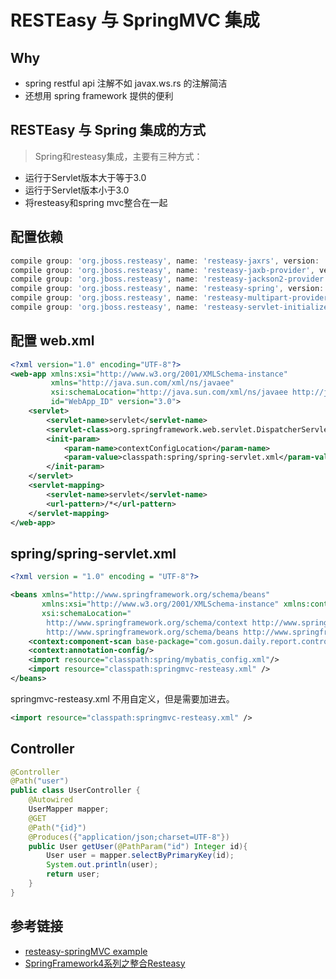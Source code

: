 # RESTEasy 与 SpringMVC 集成
## Why
- spring restful api 注解不如 javax.ws.rs 的注解简洁
- 还想用 spring framework 提供的便利

## RESTEasy 与 Spring 集成的方式
> Spring和resteasy集成，主要有三种方式：
- 运行于Servlet版本大于等于3.0
- 运行于Servlet版本小于3.0
- 将resteasy和spring mvc整合在一起

## 配置依赖
```groovy
compile group: 'org.jboss.resteasy', name: 'resteasy-jaxrs', version: '3.1.2.Final'
compile group: 'org.jboss.resteasy', name: 'resteasy-jaxb-provider', version: '3.1.2.Final'
compile group: 'org.jboss.resteasy', name: 'resteasy-jackson2-provider', version: '3.1.2.Final'
compile group: 'org.jboss.resteasy', name: 'resteasy-spring', version: '3.1.2.Final'
compile group: 'org.jboss.resteasy', name: 'resteasy-multipart-provider', version: '3.1.2.Final'
compile group: 'org.jboss.resteasy', name: 'resteasy-servlet-initializer', version: '3.1.2.Final'
```

## 配置 web.xml
```xml
<?xml version="1.0" encoding="UTF-8"?>
<web-app xmlns:xsi="http://www.w3.org/2001/XMLSchema-instance"
         xmlns="http://java.sun.com/xml/ns/javaee"
         xsi:schemaLocation="http://java.sun.com/xml/ns/javaee http://java.sun.com/xml/ns/javaee/web-app_3_0.xsd"
         id="WebApp_ID" version="3.0">
    <servlet>
        <servlet-name>servlet</servlet-name>
        <servlet-class>org.springframework.web.servlet.DispatcherServlet</servlet-class>
        <init-param>
            <param-name>contextConfigLocation</param-name>
            <param-value>classpath:spring/spring-servlet.xml</param-value>
        </init-param>
    </servlet>
    <servlet-mapping>
        <servlet-name>servlet</servlet-name>
        <url-pattern>/*</url-pattern>
    </servlet-mapping>
</web-app>
```

## spring/spring-servlet.xml
```xml
<?xml version = "1.0" encoding = "UTF-8"?>

<beans xmlns="http://www.springframework.org/schema/beans"
       xmlns:xsi="http://www.w3.org/2001/XMLSchema-instance" xmlns:context="http://www.springframework.org/schema/context"
       xsi:schemaLocation="
        http://www.springframework.org/schema/context http://www.springframework.org/schema/context/spring-context-2.5.xsd
        http://www.springframework.org/schema/beans http://www.springframework.org/schema/beans/spring-beans.xsd">
    <context:component-scan base-package="com.gosun.daily.report.controller"/>
    <context:annotation-config/>
    <import resource="classpath:spring/mybatis_config.xml"/>
    <import resource="classpath:springmvc-resteasy.xml" />
</beans>
```
springmvc-resteasy.xml 不用自定义，但是需要加进去。
```xml
<import resource="classpath:springmvc-resteasy.xml" />
```

## Controller
```java
@Controller
@Path("user")
public class UserController {
    @Autowired
    UserMapper mapper;
    @GET
    @Path("{id}")
    @Produces({"application/json;charset=UTF-8"})
    public User getUser(@PathParam("id") Integer id){
        User user = mapper.selectByPrimaryKey(id);
        System.out.println(user);
        return user;
    }
}
```

## 参考链接
- [resteasy-springMVC example](https://github.com/resteasy/Resteasy/tree/3.0.4.Final/jaxrs/examples/resteasy-springMVC)
- [SpringFramework4系列之整合Resteasy](https://my.oschina.net/u/1041012/blog/481135)
